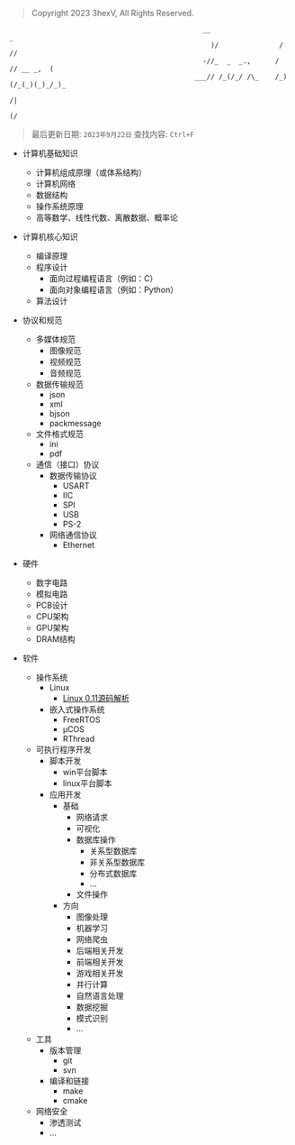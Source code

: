 > Copyright 2023 3hexV, All Rights Reserved.
```
                                                __                     _          
                                                  )/               /  //          
                                                -//_  _  _.,      /  // __ _,  (  
                                              ___// /_(/_/ /\_    /_)(/_(_)(_)_/_)_
                                                                            /|     
                                                                          (/      
```
> 最后更新日期: `2023年9月22日`
> 查找内容: `Ctrl+F`


- 计算机基础知识
  - 计算机组成原理（或体系结构）
  - 计算机网络
  - 数据结构
  - 操作系统原理
  - 高等数学、线性代数、离散数据、概率论
- 计算机核心知识
  - 编译原理
  - 程序设计
    - 面向过程编程语言（例如：C）
    - 面向对象编程语言（例如：Python）
  - 算法设计

- 协议和规范
  - 多媒体规范
    - 图像规范
    - 视频规范
    - 音频规范
  - 数据传输规范
    - json
    - xml
    - bjson
    - packmessage
  - 文件格式规范
    - ini
    - pdf
  - 通信（接口）协议
    - 数据传输协议
      - USART
      - IIC
      - SPI
      - USB
      - PS-2
    - 网络通信协议
      - Ethernet
- 硬件
  - 数字电路
  - 模拟电路
  - PCB设计
  - CPU架构
  - GPU架构
  - DRAM结构
- 软件
  - 操作系统
    - Linux
      - [Linux 0.11源码解析](./linux%200.11源码解析.md)
    - 嵌入式操作系统
      - FreeRTOS
      - μCOS
      - RThread
  - 可执行程序开发
    - 脚本开发
      - win平台脚本
      - linux平台脚本
    - 应用开发
      - 基础
        - 网络请求
        - 可视化
        - 数据库操作
          - 关系型数据库
          - 非关系型数据库
          - 分布式数据库
          - ...
        - 文件操作
      - 方向
        - 图像处理
        - 机器学习
        - 网络爬虫
        - 后端相关开发
        - 前端相关开发
        - 游戏相关开发
        - 并行计算
        - 自然语言处理
        - 数据挖掘
        - 模式识别
        - ...
  - 工具
    - 版本管理
      - git
      - svn
    - 编译和链接
      - make
      - cmake
  - 网络安全 
    - 渗透测试
    - ...
